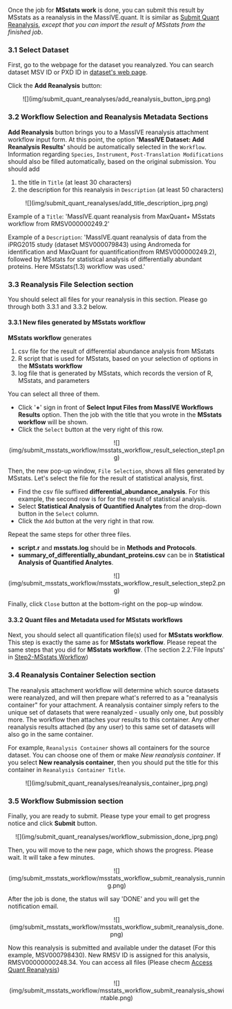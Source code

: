 
Once the job for **MSstats work** is done, you can submit this result by MSstats as a reanalysis in the MassIVE.quant. It is similar as [Submit Quant Reanalysis](1_submit_quant_2_add_reanalysis.md), *except that you can import the result of MSstats from the finished job*.

### 3.1 Select Dataset

First, go to the webpage for the dataset you reanalyzed. You can search dataset MSV ID or PXD ID in [dataset's web page](../access_public_datasets.md#MassIVEDatasetBrowsing-ViewingaDataset). 

Click the **Add Reanalysis** button:

<center>
![](img/submit_quant_reanalyses/add_reanalysis_button_iprg.png)
</center>


### 3.2 Workflow Selection and Reanalysis Metadata Sections

**Add Reanalysis** button brings you to a MassIVE reanalysis attachment workflow input form.
At this point, the option **'MassIVE Dataset: Add Reanalysis Results'** should be automatically selected in the `Workflow`. Information regarding `Species`, `Instrument`, `Post-Translation Modifications` should also be filled automatically, based on the original submission. You should add 

1. the title in `Title` (at least 30 characters)
2. the description for this reanalysis in `Description` (at least 50 characters)


<center>
![](img/submit_quant_reanalyses/add_title_description_iprg.png)
</center>

Example of a `Title`: 'MassIVE.quant reanalysis from MaxQuant+ MSstats workflow from RMSV000000249.2'

Example of a `Description`: 'MassIVE.quant reanalysis of data from the iPRG2015 study (dataset MSV000079843) using Andromeda for identification and MaxQuant for quantification(from RMSV000000249.2), followed by MSstats for statistical analysis of differentially abundant proteins. Here MSstats(1.3) workflow was used.'


### 3.3 Reanalysis File Selection section 

You should select all files for your reanalysis in this section. Please go through both 3.3.1 and 3.3.2 below.

#### 3.3.1 New files generated by MSstats workflow

**MSstats workflow** generates 

1. csv file for the result of differential abundance analysis from MSstats
2. R script that is used for MSstats, based on your selection of options in the **MSstats workflow**
3. log file that is generated by MSstats, which records the version of R, MSstats, and parameters

You can select all three of them. 

- Click '**+**' sign in front of **Select Input Files from MassIVE Workflows Results** option. Then the job with the title that you wrote in the **MSstats workflow** will be shown.
- Click the `Select` button at the very right of this row.

<center>
![](img/submit_msstats_workflow/msstats_workflow_result_selection_step1.png)
</center>

Then, the new pop-up window, `File Selection`, shows all files generated by MSstats. Let's select the file for the result of statistical analysis, first.

- Find the csv file suffixed **differential_abundance_analysis**. For this example, the second row is for for the result of statistical analysis.
- Select **Statistical Analysis of Quantified Analytes** from the drop-down button in the `Select` column.
- Click the `Add` button at the very right in that row.

Repeat the same steps for other three files.

- **script.r** and **msstats.log** should be in **Methods and Protocols**.
- **summary_of_differentially_abundant_proteins.csv** can be in **Statistical Analysis of Quantified Analytes**.


<center>
![](img/submit_msstats_workflow/msstats_workflow_result_selection_step2.png)
</center>

Finally, click `Close` button at the bottom-right on the pop-up window. 


#### 3.3.2 Quant files and Metadata used for MSstats workflows

Next, you should select all quantification file(s) used for **MSstats workflow**. This step is exactly the same as for **MSstats workflow**. Please repeat the same steps that you did for **MSstats workflow**. (The section 2.2.'File Inputs' in [Step2-MSstats Workflow](3_msstats_workflow_2_run.md))



### 3.4 Reanalysis Container Selection section

The reanalysis attachment workflow will determine which source datasets were reanalyzed, and will then prepare what's referred to as a "reanalysis container" for your attachment. A reanalysis container simply refers to the unique set of datasets that were reanalyzed - usually only one, but possibly more. The workflow then attaches your results to this container. Any other reanalysis results attached (by any user) to this same set of datasets will also go in the same container.

For example, `Reanalysis Container` shows all containers for the source dataset. You can choose one of them or make *New reanalysis container*. If you select **New reanalysis container**, then you should put the title for this container in `Reanalysis Container Title`.

<center>
![](img/submit_quant_reanalyses/reanalysis_container_iprg.png)
</center>


### 3.5 Workflow Submission section

Finally, you are ready to submit. Please type your email to get progress notice and click **Submit** button.

<center>
![](img/submit_quant_reanalyses/workflow_submission_done_iprg.png)
</center>


Then, you will move to the new page, which shows the progress. Please wait. It will take a few minutes. 

<center>
![](img/submit_msstats_workflow/msstats_workflow_submit_reanalysis_running.png)
</center>

After the job is done, the status will say 'DONE' and you will get the notification email.

<center>
![](img/submit_msstats_workflow/msstats_workflow_submit_reanalysis_done.png)
</center>

Now this reanalysis is submitted and available under the dataset (For this example, MSV000798430). New RMSV ID is assigned for this analysis, RMSV00000000248.34. You can access all files (Please checm [Access Quant Reanalysis](2_access_quant_3_reanalysis.md))

<center>
![](img/submit_msstats_workflow/msstats_workflow_submit_reanalysis_showintable.png)
</center>
